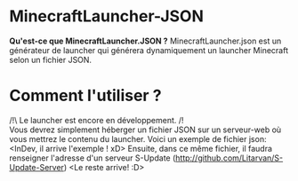 # MinecraftLauncher-JSON
**Qu'est-ce que MinecraftLauncher.JSON ?**
MinecraftLauncher.json est un générateur de launcher qui générera dynamiquement un launcher Minecraft selon un fichier JSON.

# Comment l'utiliser ?
/!\ Le launcher est encore en développement. /!\
Vous devrez simplement héberger un fichier JSON sur un serveur-web où vous mettrez le contenu du launcher. 
Voici un exemple de fichier json: <InDev, il arrive l'exemple ! xD>
Ensuite, dans ce même fichier, il faudra renseigner l'adresse d'un serveur S-Update (http://github.com/Litarvan/S-Update-Server)
<Le reste arrive! :D>
